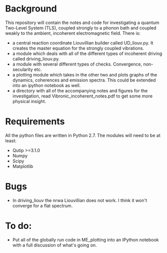 
# Background

This repository will contain the notes and code for investigating a quantum Two-Level System (TLS), coupled strongly to a phonon bath and coupled weakly to the ambient, incoherent electromagnetic field.
There is:
- a central reaction coordinate Liouvillian builder called UD_liouv.py. It creates the master equation for the strongly coupled vibrations.
- a module which deals with all of the different types of incoherent driving called driving_liouv.py.
- a module with several different types of checks. Convergence, non-secularity etc.
- a plotting module which takes in the other two and plots graphs of the dynamics, coherences and emission spectra. This could be extended into an ipython notebook as well.
- a directory with all of the accompanying notes and figures for the investigation, read Vibronic_incoherent_notes.pdf to get some more physical insight.

# Requirements

All the python files are written in Python 2.7. The modules will need to be at least:
- Qutip >=3.1.0
- Numpy
- Scipy
- Matplotlib

# Bugs
- In driving_liouv the nrwa Liouvillian does not work. I think it won't converge for a flat spectrum.

# To do:
- Put all of the globally run code in ME_plotting into an IPython notebook with a full discussion of what's going on.

